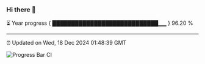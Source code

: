 ### Hi there 👋

⏳ Year progress { ████████████████████████████▁▁ } 96.20 %

---

⏰ Updated on Wed, 18 Dec 2024 01:48:39 GMT

![Progress Bar CI](https://github.com/ZhaoGui/ZhaoGui/workflows/Progress%20Bar%20CI/badge.svg)
